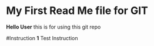 # My First Read Me file for GIT
**Hello User** this is for using this git repo

#Instruction
**1** Test Instruction
